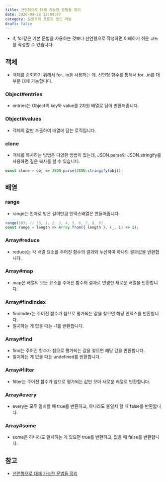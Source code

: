 ```yaml
---
title: 선언형으로 대체 가능한 문법들 정리
date: 2020-04-28 12:04:47
category: 실용주의 프론트 엔드 개발
draft: false
---
```


- if, for같은 기본 문법을 사용하는 것보다 선언형으로 작성하면 이해하기 쉬운 코드를 작성할 수 있습니다.

## 객체

- 객체를 순회하기 위해서 for...in을 사용하는 데, 선언형 함수를 통해서 for...in를 대부분 대체 가능합니다.

### Object#entries

- entries는 Object의 key와 value를 2차원 배열로 담아 반환해줍니다.

### Object#values

- 객체의 값만 추출하여 배열에 담는 로직입니다.

### clone

- 객체를 복사하는 방법은 다양한 방법이 있는데, JSON.parse와 JSON.stringify를 사용하면 깊은 복사를 할 수 있습니다.

```javascript
const clone = obj => JSON.parse(JSON.stringify(obj));
```

## 배열

### range

- range는 인자로 받은 길이만큼 인덱스배열은 만들어줍니다.

```javascript
range(10); // [0, 1, 2, 3, 4, 5, 6, 7, 8, 9]
const range = length => Array.from({ length }, (_, i) => i);
```

### Array#reduce

- reduce는 각 배열 요소를 주어진 함수의 결과와 누산하여 하나의 결과값을 반환합니다.

### Array#map

- map은 배열의 모든 요소를 주어진 함수의 결과로 변경한 새로운 배열을 반환합니다.

### Array#findIndex

- findIndex는 주어진 함수가 참으로 평가되는 값을 찾으면 해당 인덱스를 반환합니다.
- 일치하는 게 없을 때는 -1를 반환합니다.

### Array#find

- find는 주어진 함수가 참으로 평가되는 값을 찾으면 해당 값을 반환합니다.
- 일치하는 게 없을 때는 undefined를 반환합니다.

### Array#filter

- filter는 주어진 함수가 참으로 평가되는 값만 모아 새로운 배열로 반환합니다.

### Array#every

- every는 모두 일치할 때 true를 반환하고, 하나라도 불일치 할 때 false를 반환합니다.

### Array#some

- some은 하나라도 일치하는 게 있으면 true를 반환하고, 없을 때 false를 반환합니다.

## 참고

- [선언형으로 대체 가능한 문법들 정리](https://peter-cho.gitbook.io/book/3/3_5)
